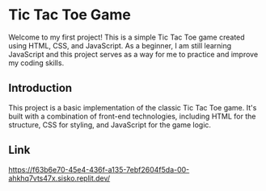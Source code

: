 # Tic Tac Toe Game

Welcome to my first project! This is a simple Tic Tac Toe game created using HTML, CSS, and JavaScript. As a beginner, I am still learning JavaScript and this project serves as a way for me to practice and improve my coding skills.

## Introduction

This project is a basic implementation of the classic Tic Tac Toe game. It's built with a combination of front-end technologies, including HTML for the structure, CSS for styling, and JavaScript for the game logic.

## Link
https://f63b6e70-45e4-436f-a135-7ebf2604f5da-00-ahkhq7vts47x.sisko.replit.dev/



